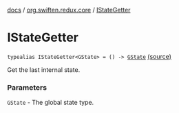 [docs](../index.md) / [org.swiften.redux.core](index.md) / [IStateGetter](./-i-state-getter.md)

# IStateGetter

`typealias IStateGetter<GState> = () -> `[`GState`](-i-state-getter.md#GState) [(source)](https://github.com/protoman92/KotlinRedux/tree/master/common\common-core\src\main\kotlin/org/swiften/redux/core/Core.kt#L24)

Get the last internal state.

### Parameters

`GState` - The global state type.